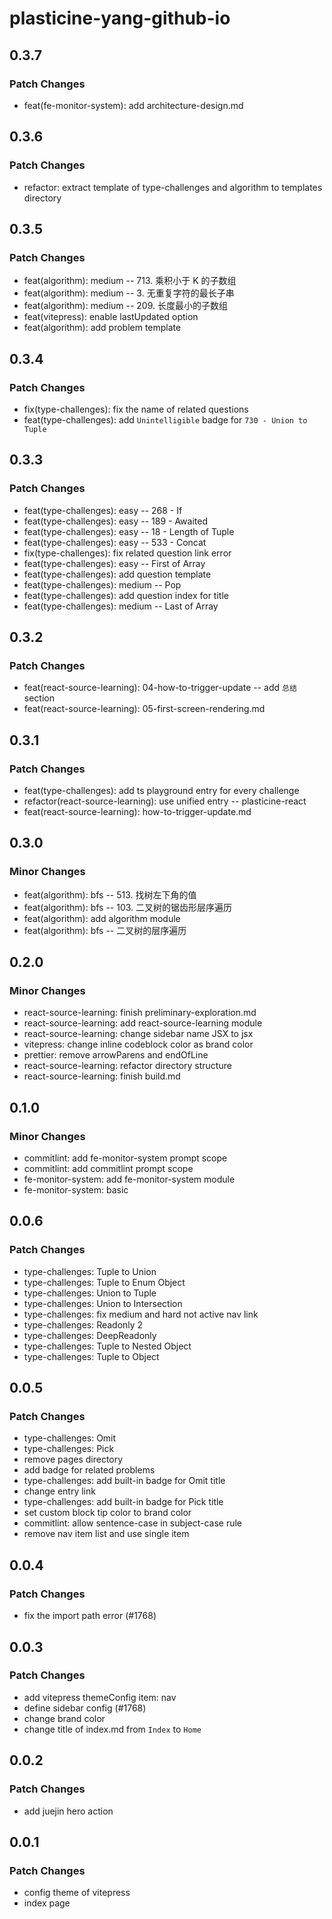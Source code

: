# plasticine-yang-github-io

## 0.3.7

### Patch Changes

- feat(fe-monitor-system): add architecture-design.md

## 0.3.6

### Patch Changes

- refactor: extract template of type-challenges and algorithm to templates directory

## 0.3.5

### Patch Changes

- feat(algorithm): medium -- 713. 乘积小于 K 的子数组
- feat(algorithm): medium -- 3. 无重复字符的最长子串
- feat(algorithm): medium -- 209. 长度最小的子数组
- feat(vitepress): enable lastUpdated option
- feat(algorithm): add problem template

## 0.3.4

### Patch Changes

- fix(type-challenges): fix the name of related questions
- feat(type-challenges): add `Unintelligible` badge for `730 - Union to Tuple`

## 0.3.3

### Patch Changes

- feat(type-challenges): easy -- 268 - If
- feat(type-challenges): easy -- 189 - Awaited
- feat(type-challenges): easy -- 18 - Length of Tuple
- feat(type-challenges): easy -- 533 - Concat
- fix(type-challenges): fix related question link error
- feat(type-challenges): easy -- First of Array
- feat(type-challenges): add question template
- feat(type-challenges): medium -- Pop
- feat(type-challenges): add question index for title
- feat(type-challenges): medium -- Last of Array

## 0.3.2

### Patch Changes

- feat(react-source-learning): 04-how-to-trigger-update -- add `总结` section
- feat(react-source-learning): 05-first-screen-rendering.md

## 0.3.1

### Patch Changes

- feat(type-challenges): add ts playground entry for every challenge
- refactor(react-source-learning): use unified entry -- plasticine-react
- feat(react-source-learning): how-to-trigger-update.md

## 0.3.0

### Minor Changes

- feat(algorithm): bfs -- 513. 找树左下角的值
- feat(algorithm): bfs -- 103. 二叉树的锯齿形层序遍历
- feat(algorithm): add algorithm module
- feat(algorithm): bfs -- 二叉树的层序遍历

## 0.2.0

### Minor Changes

- react-source-learning: finish preliminary-exploration.md
- react-source-learning: add react-source-learning module
- react-source-learning: change sidebar name JSX to jsx
- vitepress: change inline codeblock color as brand color
- prettier: remove arrowParens and endOfLine
- react-source-learning: refactor directory structure
- react-source-learning: finish build.md

## 0.1.0

### Minor Changes

- commitlint: add fe-monitor-system prompt scope
- commitlint: add commitlint prompt scope
- fe-monitor-system: add fe-monitor-system module
- fe-monitor-system: basic

## 0.0.6

### Patch Changes

- type-challenges: Tuple to Union
- type-challenges: Tuple to Enum Object
- type-challenges: Union to Tuple
- type-challenges: Union to Intersection
- type-challenges: fix medium and hard not active nav link
- type-challenges: Readonly 2
- type-challenges: DeepReadonly
- type-challenges: Tuple to Nested Object
- type-challenges: Tuple to Object

## 0.0.5

### Patch Changes

- type-challenges: Omit
- type-challenges: Pick
- remove pages directory
- add badge for related problems
- type-challenges: add built-in badge for Omit title
- change entry link
- type-challenges: add built-in badge for Pick title
- set custom block tip color to brand color
- commitlint: allow sentence-case in subject-case rule
- remove nav item list and use single item

## 0.0.4

### Patch Changes

- fix the import path error (#1768)

## 0.0.3

### Patch Changes

- add vitepress themeConfig item: nav
- define sidebar config (#1768)
- change brand color
- change title of index.md from `Index` to `Home`

## 0.0.2

### Patch Changes

- add juejin hero action

## 0.0.1

### Patch Changes

- config theme of vitepress
- index page
